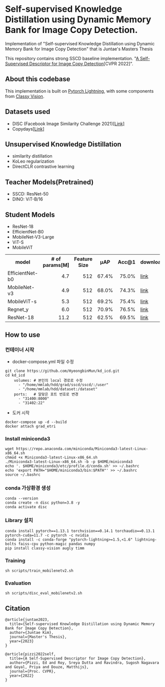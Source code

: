 

# Self-supervised Knowledge Distillation using Dynamic Memory Bank for Image Copy Detection.
Implementation of "Self-supervised Knowledge Distillation using Dynamic Memory Bank for Image Copy Detection" that is Juntae's Masters Thesis 

This repository contains strong SSCD baseline implementation.
"[A Self-Supervised Descriptor for Image Copy Detection](https://cvpr2022.thecvf.com/)[CVPR 2022]".

## About this codebase

This implementation is built on [Pytorch Lightning](https://pytorchlightning.ai/),
with some components from [Classy Vision](https://classyvision.ai/).

## Datasets used
- DISC (Facebook Image Similarity Challenge 2021)[[Link]](https://ai.meta.com/datasets/disc21-dataset/)
- Copydays[[Link]](https://web.archive.org/web/20160414091603/https://lear.inrialpes.fr/~jegou/data.php)

## Unsupervised Knowledge Distillation
- similarity distillation 
- KoLeo regularization
- DirectCLR contrastive learning

## Teacher Models(Pretrained)
- SSCD: ResNet-50
- DINO: ViT-B/16

## Student Models
- ResNet-18
- EfficientNet-B0
- MobileNet-V3-Large
- ViT-S
- MobileViT
<table style="margin: auto">
  <tr>
    <th>model</th>
    <th># of<br />params[M]</th>
    <th>Feature Size</th>
    <th>µAP</th>
    <th>Acc@1</th>
    <th>download</th>
  </tr>
  <tr>
    <td>EfficientNet-b0</td>
    <td align="right">4.7</td>
    <td align="right">512</td>
    <td align="right">67.4%</td>
    <td align="right">75.0%</td>
    <td><a href="https://drive.google.com/file/d/10Jxr4aCiBA5nkmU3kBJaopzOrSvqi9RF/view?usp=drive_link">link</a></td>
  </tr>
  <tr>
    <td>MobileNet-v3</td>
    <td align="right">4.9</td>
    <td align="right">512</td>
    <td align="right">68.0%</td>
    <td align="right">74.3%</td>
    <td><a href="https://drive.google.com/file/d/1Tn0iLFGfePdpNHgK2h2t8PrQz-Bje1fY/view?usp=sharing">link</a></td>
  </tr>
  <tr>
    <td>MobileViT-s</td>
    <td align="right">5.3</td>
    <td align="right">512</td>
    <td align="right">69.2%</td>
    <td align="right">75.4%</td>
    <td><a href="https://drive.google.com/file/d/1Snnt5TLIZudDesYHTMIcSvmzUbzQemvg/view?usp=sharing">link</a></td>
  </tr>
  <tr>
    <td>Regnet_y</td>
    <td align="right">6.0</td>
    <td align="right">512</td>
    <td align="right">70.9%</td>
    <td align="right">76.5%</td>
    <td><a href="https://drive.google.com/file/d/1qgy2VyJyu_tLIrZ2dA1LA1g1wGvW-DVt/view?usp=sharing">link</a></td>
  </tr>
  <tr>
    <td>ResNet-18</td>
    <td align="right">11.2</td>
    <td align="right">512</td>
    <td align="right">62.5%</td>
    <td align="right">69.5%</td>
    <td><a href="https://drive.google.com/file/d/11bb5R225iRCj74yPWXfM6o9BVitmRDmp/view?usp=sharing">link</a></td>
  </tr>
</table>

## How to use

### 컨테이너 시작
 - docker-compose.yml 파일 수정
```
git clone https://github.com/HyeongbinMun/kd_icd.git
cd kd_icd
    volumes: # 본인의 local 경로로 수정
      - "/home/mmlab/hdd/grad/sscd/sscd/:/user"
      - "/home/mmlab/hdd/dataset:/dataset"
    ports:   # 알맞은 포트 번호로 변경
      - "31400:8000"
      - "31402:22"
```
 - 도커 시작
```
docker-compose up -d --build
docker attach grad_etri
```

### Install miniconda3
```
wget https://repo.anaconda.com/miniconda/Miniconda3-latest-Linux-x86_64.sh
chmod +x Miniconda3-latest-Linux-x86_64.sh
./Miniconda3-latest-Linux-x86_64.sh -b -p $HOME/miniconda3
echo '. $HOME/miniconda3/etc/profile.d/conda.sh' >> ~/.bashrc
echo 'export PATH="$HOME/miniconda3/bin:$PATH"' >> ~/.bashrc
source ~/.bashrc
```

### conda 가상환경 생성
```
conda --version
conda create -n disc python=3.8 -y
conda activate disc
```

### Library 설치
```
conda install pytorch==1.13.1 torchvision==0.14.1 torchaudio==0.13.1 pytorch-cuda=11.7 -c pytorch -c nvidia
conda install -c conda-forge "pytorch-lightning>=1.5,<1.6" lightning-bolts faiss-cpu python-magic pandas numpy
pip install classy-vision augly timm
```

### Training
```
sh scripts/train_mobilenetv2.sh
```

### Evaluation
```
sh scripts/disc_eval_mobilenetv2.sh
```

## Citation
```
@article{juntae2023,
  title={Self-supervised Knowledge Distillation using Dynamic Memory Bank for Image Copy Detection},
  author={Juntae Kim},
  journal={Master's Thesis},
  year={2023}
}

@article{pizzi2022self,
  title={A Self-Supervised Descriptor for Image Copy Detection},
  author={Pizzi, Ed and Roy, Sreya Dutta and Ravindra, Sugosh Nagavara and Goyal, Priya and Douze, Matthijs},
  journal={Proc. CVPR},
  year={2022}
}
```
